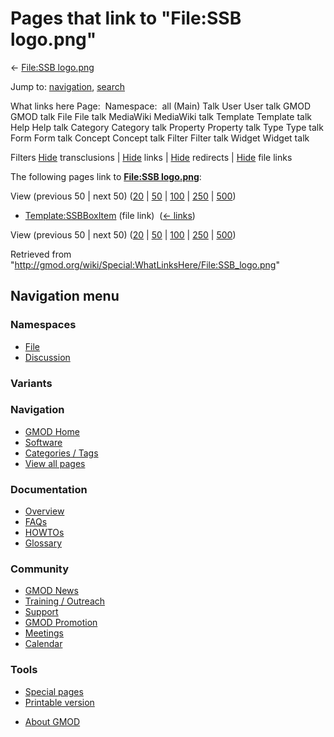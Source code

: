 <div id="mw-page-base" class="noprint">

</div>

<div id="mw-head-base" class="noprint">

</div>

<div id="content" class="mw-body" role="main">

<span id="top"></span>

<div id="mw-js-message" style="display:none;">

</div>



# <span dir="auto">Pages that link to "File:SSB logo.png"</span>

<div id="bodyContent">

<div id="contentSub">

← [File:SSB logo.png](/wiki/File:SSB_logo.png "File:SSB logo.png")

</div>

<div id="jump-to-nav" class="mw-jump">

Jump to: [navigation](#mw-navigation), [search](#p-search)

</div>

<div id="mw-content-text">

What links here Page:  Namespace:  all (Main) Talk User User talk GMOD
GMOD talk File File talk MediaWiki MediaWiki talk Template Template talk
Help Help talk Category Category talk Property Property talk Type Type
talk Form Form talk Concept Concept talk Filter Filter talk Widget
Widget talk

Filters
[Hide](/mediawiki/index.php?title=Special:WhatLinksHere/File:SSB_logo.png&hidetrans=1 "Special:WhatLinksHere/File:SSB logo.png")
transclusions \|
[Hide](/mediawiki/index.php?title=Special:WhatLinksHere/File:SSB_logo.png&hidelinks=1 "Special:WhatLinksHere/File:SSB logo.png")
links \|
[Hide](/mediawiki/index.php?title=Special:WhatLinksHere/File:SSB_logo.png&hideredirs=1 "Special:WhatLinksHere/File:SSB logo.png")
redirects \|
[Hide](/mediawiki/index.php?title=Special:WhatLinksHere/File:SSB_logo.png&hideimages=1 "Special:WhatLinksHere/File:SSB logo.png")
file links

The following pages link to **[File:SSB
logo.png](/wiki/File:SSB_logo.png "File:SSB logo.png")**:

View (previous 50 \| next 50)
([20](/mediawiki/index.php?title=Special:WhatLinksHere/File:SSB_logo.png&limit=20 "Special:WhatLinksHere/File:SSB logo.png")
\|
[50](/mediawiki/index.php?title=Special:WhatLinksHere/File:SSB_logo.png&limit=50 "Special:WhatLinksHere/File:SSB logo.png")
\|
[100](/mediawiki/index.php?title=Special:WhatLinksHere/File:SSB_logo.png&limit=100 "Special:WhatLinksHere/File:SSB logo.png")
\|
[250](/mediawiki/index.php?title=Special:WhatLinksHere/File:SSB_logo.png&limit=250 "Special:WhatLinksHere/File:SSB logo.png")
\|
[500](/mediawiki/index.php?title=Special:WhatLinksHere/File:SSB_logo.png&limit=500 "Special:WhatLinksHere/File:SSB logo.png"))

- [Template:SSBBoxItem](/wiki/Template:SSBBoxItem "Template:SSBBoxItem")
  (file link) ‎ <span class="mw-whatlinkshere-tools">([←
  links](/mediawiki/index.php?title=Special:WhatLinksHere&target=Template%3ASSBBoxItem "Special:WhatLinksHere"))</span>

View (previous 50 \| next 50)
([20](/mediawiki/index.php?title=Special:WhatLinksHere/File:SSB_logo.png&limit=20 "Special:WhatLinksHere/File:SSB logo.png")
\|
[50](/mediawiki/index.php?title=Special:WhatLinksHere/File:SSB_logo.png&limit=50 "Special:WhatLinksHere/File:SSB logo.png")
\|
[100](/mediawiki/index.php?title=Special:WhatLinksHere/File:SSB_logo.png&limit=100 "Special:WhatLinksHere/File:SSB logo.png")
\|
[250](/mediawiki/index.php?title=Special:WhatLinksHere/File:SSB_logo.png&limit=250 "Special:WhatLinksHere/File:SSB logo.png")
\|
[500](/mediawiki/index.php?title=Special:WhatLinksHere/File:SSB_logo.png&limit=500 "Special:WhatLinksHere/File:SSB logo.png"))

</div>

<div class="printfooter">

Retrieved from
"<http://gmod.org/wiki/Special:WhatLinksHere/File:SSB_logo.png>"

</div>

<div id="catlinks" class="catlinks catlinks-allhidden">

</div>

<div class="visualClear">

</div>

</div>

</div>

<div id="mw-navigation">

## Navigation menu

<div id="mw-head">



<div id="left-navigation">

<div id="p-namespaces" class="vectorTabs" role="navigation"
aria-labelledby="p-namespaces-label">

### Namespaces

- <span id="ca-nstab-image"><a href="/wiki/File:SSB_logo.png" accesskey="c"
  title="View the file page [c]">File</a></span>
- <span id="ca-talk"><a
  href="/mediawiki/index.php?title=File_talk:SSB_logo.png&amp;action=edit&amp;redlink=1"
  accesskey="t"
  title="Discussion about the content page [t]">Discussion</a></span>

</div>

<div id="p-variants" class="vectorMenu emptyPortlet" role="navigation"
aria-labelledby="p-variants-label">

### 

### Variants[](#)

<div class="menu">

</div>

</div>

</div>





</div>

</div>

</div>

<div id="mw-panel">

<div id="p-logo" role="banner">

<a href="/wiki/Main_Page"
style="background-image: url(http://gmod.org/images/GMOD-cogs.png);"
title="Visit the main page"></a>

</div>

<div id="p-Navigation" class="portal" role="navigation"
aria-labelledby="p-Navigation-label">

### Navigation

<div class="body">

- <span id="n-GMOD-Home">[GMOD Home](/wiki/Main_Page)</span>
- <span id="n-Software">[Software](/wiki/GMOD_Components)</span>
- <span id="n-Categories-.2F-Tags">[Categories /
  Tags](/wiki/Categories)</span>
- <span id="n-View-all-pages">[View all
  pages](/wiki/Special:AllPages)</span>

</div>

</div>

<div id="p-Documentation" class="portal" role="navigation"
aria-labelledby="p-Documentation-label">

### Documentation

<div class="body">

- <span id="n-Overview">[Overview](/wiki/Overview)</span>
- <span id="n-FAQs">[FAQs](/wiki/Category:FAQ)</span>
- <span id="n-HOWTOs">[HOWTOs](/wiki/Category:HOWTO)</span>
- <span id="n-Glossary">[Glossary](/wiki/Glossary)</span>

</div>

</div>

<div id="p-Community" class="portal" role="navigation"
aria-labelledby="p-Community-label">

### Community

<div class="body">

- <span id="n-GMOD-News">[GMOD News](/wiki/GMOD_News)</span>
- <span id="n-Training-.2F-Outreach">[Training /
  Outreach](/wiki/Training_and_Outreach)</span>
- <span id="n-Support">[Support](/wiki/Support)</span>
- <span id="n-GMOD-Promotion">[GMOD
  Promotion](/wiki/GMOD_Promotion)</span>
- <span id="n-Meetings">[Meetings](/wiki/Meetings)</span>
- <span id="n-Calendar">[Calendar](/wiki/Calendar)</span>

</div>

</div>

<div id="p-tb" class="portal" role="navigation"
aria-labelledby="p-tb-label">

### Tools

<div class="body">

- <span id="t-specialpages"><a href="/wiki/Special:SpecialPages" accesskey="q"
  title="A list of all special pages [q]">Special pages</a></span>
- <span id="t-print"><a
  href="/mediawiki/index.php?title=Special:WhatLinksHere/File:SSB_logo.png&amp;printable=yes"
  rel="alternate" accesskey="p"
  title="Printable version of this page [p]">Printable version</a></span>

</div>

</div>

</div>

</div>

<div id="footer" role="contentinfo">

- <span id="footer-places-about">[About
  GMOD](/wiki/GMOD:About "GMOD:About")</span>

<!-- -->






</div>
